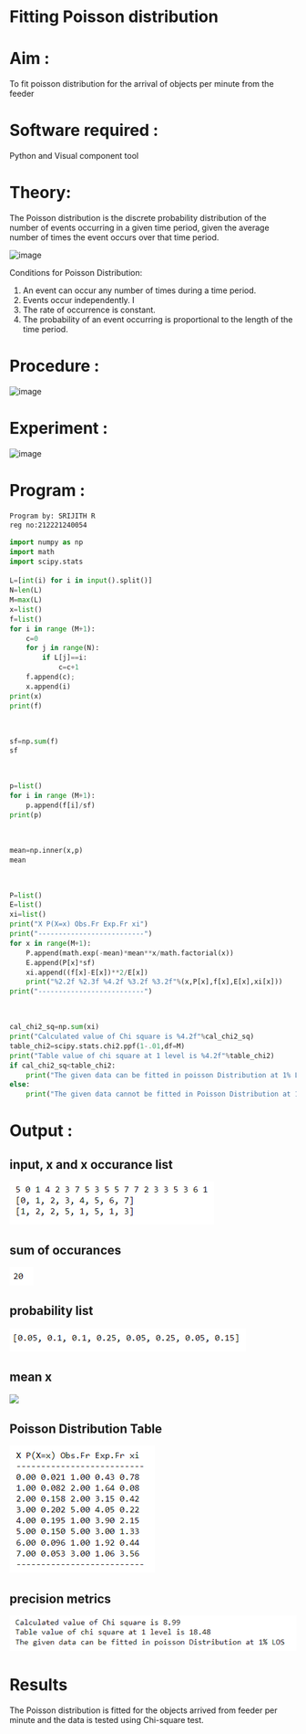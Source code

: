 # Fitting Poisson  distribution
# Aim : 

To fit poisson distribution for the arrival of objects per minute from the feeder

# Software required :  

Python and Visual component tool

# Theory:

The Poisson distribution is the discrete probability distribution of the number of events occurring in a given time period, given the average number of times the event occurs over that time period.

![image](https://user-images.githubusercontent.com/104613195/166248326-fd042076-8b0b-40c4-8b11-1d8e8fcb74db.png)

 Conditions for Poisson Distribution:

1. An event can occur any number of times during a time period.
2. Events occur independently. I
3. The rate of occurrence is constant.
4. The probability of an event occurring is proportional to the length of the time period. 
 
# Procedure :

![image](https://user-images.githubusercontent.com/104613195/166251988-d0c53205-6080-4f7b-ae4c-398178586637.png)

# Experiment :

![image](https://user-images.githubusercontent.com/103921593/230282876-f4a5afbf-cac1-4648-a1b0-c78840638a8e.png)

# Program :
```pyhton
Program by: SRIJITH R
reg no:212221240054
```
```python
import numpy as np
import math
import scipy.stats

L=[int(i) for i in input().split()]
N=len(L)
M=max(L)
x=list()
f=list()
for i in range (M+1):
    c=0
    for j in range(N):
        if L[j]==i:
            c=c+1
    f.append(c);
    x.append(i)
print(x)
print(f)
```
 <br>

 ```python
 sf=np.sum(f)
sf
```
<br>

```python
p=list()
for i in range (M+1):
    p.append(f[i]/sf)
print(p)
```
<br>

```python
mean=np.inner(x,p)
mean
```
<br>

```python
P=list()
E=list()
xi=list()
print("X P(X=x) Obs.Fr Exp.Fr xi")
print("--------------------------")
for x in range(M+1):
    P.append(math.exp(-mean)*mean**x/math.factorial(x))
    E.append(P[x]*sf)
    xi.append((f[x]-E[x])**2/E[x])
    print("%2.2f %2.3f %4.2f %3.2f %3.2f"%(x,P[x],f[x],E[x],xi[x]))
print("--------------------------")
```
<br>

```python
cal_chi2_sq=np.sum(xi)
print("Calculated value of Chi square is %4.2f"%cal_chi2_sq)
table_chi2=scipy.stats.chi2.ppf(1-.01,df=M)
print("Table value of chi square at 1 level is %4.2f"%table_chi2)
if cal_chi2_sq<table_chi2:
    print("The given data can be fitted in poisson Distribution at 1% LOS")
else:
    print("The given data cannot be fitted in Poisson Distribution at 1% LOS")
```
# Output : 
## input, x and x occurance list
![](1.PNG)

## sum of occurances
![](2.PNG)

## probability list
![](3.PNG)

## mean x
![](.4.PNG)

## Poisson Distribution Table
![](5.PNG)

## precision metrics
![](6.PNG)


# Results

The Poisson distribution is fitted for the objects arrived from feeder per minute and the data is tested using Chi-square test. 
 
